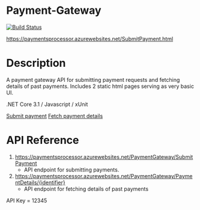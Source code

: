 # Payment-Gateway

[![Build Status](https://dev.azure.com/igorjerosimic1/PaymentGateway/_apis/build/status/paymentsprocessor%20-%20CI?branchName=master)](https://dev.azure.com/igorjerosimic1/PaymentGateway/_build/latest?definitionId=5&branchName=master)

https://paymentsprocessor.azurewebsites.net/SubmitPayment.html

# Description
A payment gateway API for submitting payment requests and fetching details of past payments.
Includes 2 static html pages serving as very basic UI.

.NET Core 3.1 / Javascript / xUnit

[Submit payment](https://paymentsprocessor.azurewebsites.net/SubmitPayment.html)
[Fetch payment details](https://paymentsprocessor.azurewebsites.net/PaymentDetails.html)

# API Reference
1. https://paymentsprocessor.azurewebsites.net/PaymentGateway/SubmitPayment
   * API endpoint for submitting payments. 
2. https://paymentsprocessor.azurewebsites.net/PaymentGateway/PaymentDetails/{identifier}
   * API endpoint for fetching details of past payments
  
API Key = 12345
